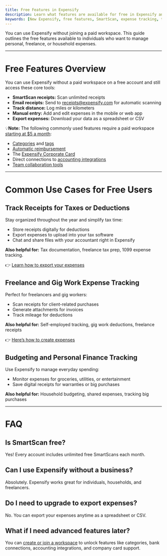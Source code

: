 ```yaml
---
title: Free Features in Expensify
description: Learn what features are available for free in Expensify and how individuals can use them for tax tracking, budgeting, and freelance expense management.
keywords: [New Expensify, free features, SmartScan, expense tracking, tax deductions, budgeting, freelance receipts, personal finance, CSV export, gig worker tools]
---
```



You can use Expensify without joining a paid workspace. This guide outlines the free features available to individuals who want to manage personal, freelance, or household expenses.

---

# Free Features Overview

You can use Expensify without a paid workspace on a free account and still access these core tools:

- **SmartScan receipts:** Scan unlimited receipts
- **Email receipts:** Send to [receipts@expensify.com](mailto:receipts@expensify.com) for automatic scanning
- **Track distance:** Log miles or kilometers
- **Manual entry:** Add and edit expenses in the mobile or web app
- **Export expenses:** Download your data as a spreadsheet or CSV

💡**Note:** The following commonly used features require a paid workspace [starting at $5 a month](https://help.expensify.com/articles/new-expensify/billing-and-subscriptions/Billing-Overview):

- [Categories](https://help.expensify.com/articles/expensify-classic/workspaces/Create-categories) and [tags](https://help.expensify.com/articles/expensify-classic/workspaces/Create-tags)
- [Automatic reimbursement](https://help.expensify.com/articles/new-expensify/expenses-and-payments/Connect-a-Business-Bank-Account)
- The [Expensify Corporate Card](https://use.expensify.com/company-credit-card)
- Direct connections to [accounting integrations](https://help.expensify.com/new-expensify/hubs/connections/)
- [Team collaboration tools](https://help.expensify.com/new-expensify/hubs/chat/)

---

# Common Use Cases for Free Users

## Track Receipts for Taxes or Deductions

Stay organized throughout the year and simplify tax time:
- Store receipts digitally for deductions
- Export expenses to upload into your tax software
- Chat and share files with your accountant right in Expensify

**Also helpful for:** Tax documentation, freelance tax prep, 1099 expense tracking.

👉 [Learn how to export your expenses](https://help.expensify.com/articles/new-expensify/reports-and-expenses/Search-and-Download-Expenses)


## Freelance and Gig Work Expense Tracking

Perfect for freelancers and gig workers:

- Scan receipts for client-related purchases
- Generate attachments for invoices
- Track mileage for deductions

**Also helpful for:** Self-employed tracking, gig work deductions, freelance receipts

👉 [Here’s how to create expenses](https://help.expensify.com/articles/new-expensify/expenses-and-payments/Create-an-expense)


## Budgeting and Personal Finance Tracking

Use Expensify to manage everyday spending:

- Monitor expenses for groceries, utilities, or entertainment
- Save digital receipts for warranties or big purchases

**Also helpful for:** Household budgeting, shared expenses, tracking big purchases

---

# FAQ

## Is SmartScan free?

Yes! Every account includes unlimited free SmartScans each month.

## Can I use Expensify without a business?

Absolutely. Expensify works great for individuals, households, and freelancers.

## Do I need to upgrade to export expenses?

No. You can export your expenses anytime as a spreadsheet or CSV.

## What if I need advanced features later?

You can [create or join a workspace](https://help.expensify.com/articles/new-expensify/getting-started/Track-Personal-Expenses#create-a-workspace) to unlock features like categories, bank connections, accounting integrations, and company card support.

